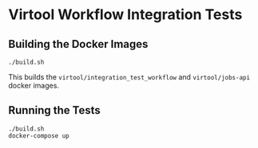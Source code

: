 # Virtool Workflow Integration Tests

## Building the Docker Images

```shell script
./build.sh
```

This builds the `virtool/integration_test_workflow` and `virtool/jobs-api` docker images.

## Running the Tests

```shell script
./build.sh
docker-compose up
```
